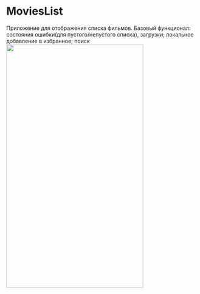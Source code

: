 # MoviesList
Приложение для отображения списка фильмов. 
Базовый функционал: состояния ошибки(для пустого/непустого списка), загрузки; локальное добавление в избранное; поиск
<img src="20210113_212155.gif" width="360" height="640">
